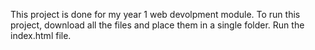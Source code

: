 This project is done for my year 1 web devolpment module.
To run this project, download all the files and place them in a single folder. 
Run the index.html file.
